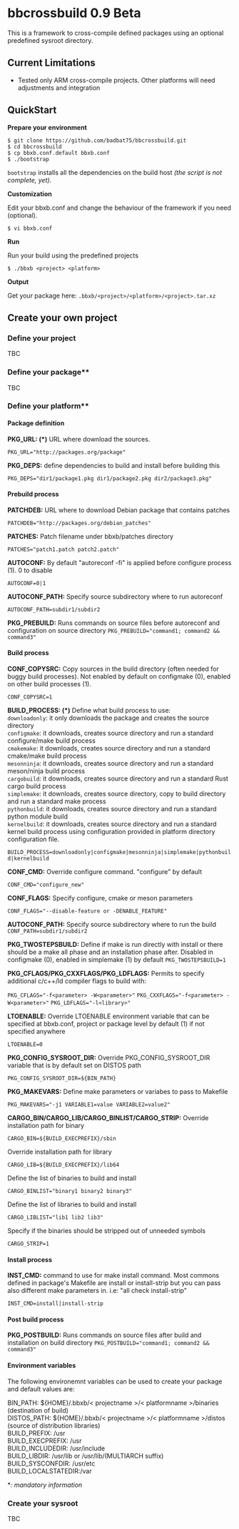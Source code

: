 # bbcrossbuild 0.9 Beta
This is a framework to cross-compile defined packages using an optional predefined sysroot directory.
## Current Limitations

 - Tested only ARM cross-compile projects. Other platforms will need
   adjustments and integration

## QuickStart
**Prepare your environment**

    $ git clone https://github.com/badbat75/bbcrossbuild.git
    $ cd bbcrossbuild
    $ cp bbxb.conf.default bbxb.conf
    $ ./bootstrap
`bootstrap`  installs all the dependencies on the build host *(the script is not complete, yet)*.

**Customization**

Edit your bbxb.conf and change the behaviour of the framework if you need (optional).

    $ vi bbxb.conf

**Run**

Run your build using the predefined projects

    $ ./bbxb <project> <platform>
 
 **Output**
 
 Get your package here: `.bbxb/<project>/<platform>/<project>.tar.xz`

## Create your own project

### Define your project

TBC

### Define your package**

TBC

### Define your platform**

#### Package definition

**PKG_URL: (*)**
URL where download the sources.

`PKG_URL="http://packages.org/package"`

**PKG_DEPS:**
define dependencies to build and install before building this

`PKG_DEPS="dir1/package1.pkg dir1/package2.pkg dir2/package3.pkg"`

#### Prebuild process

**PATCHDEB:**
URL where to download Debian package that contains patches

`PATCHDEB="http://packages.org/debian_patches"`

**PATCHES:**
Patch filename under bbxb/patches directory

`PATCHES="patch1.patch patch2.patch"`

**AUTOCONF:**
By default "autoreconf -fi" is applied before configure process (1). 0 to disable

`AUTOCONF=0|1`

**AUTOCONF_PATH:**
Specify source subdirectory where to run autoreconf

`AUTOCONF_PATH=subdir1/subdir2`

**PKG_PREBUILD:**
Runs commands on source files before autoreconf and configuration on source directory
`PKG_PREBUILD="command1; command2 && command3"`

#### Build process

**CONF_COPYSRC:**
Copy sources in the build directory (often needed for buggy build processes). Not enabled by default on configmake (0), enabled on other build processes (1).

`CONF_COPYSRC=1`

**BUILD_PROCESS: (*)**
Define what build process to use:  
`downloadonly`: it only downloads the package and creates the source directory  
`configmake`: it downloads, creates source directory and run a standard configure/make build process  
`cmakemake`: it downloads, creates source directory and run a standard cmake/make build process  
`mesonninja`: it downloads, creates source directory and run a standard meson/ninja build process  
`cargobuild`: it downloads, creates source directory and run a standard Rust cargo build process  
`simplemake`: it downloads, creates source directory, copy to build directory and run a standard make process  
`pythonbuild`: it downloads, creates source directory and run a standard python module build  
`kernelbuild`: it downloads, creates source directory and run a standard kernel build process using configuration   provided in platform directory configuration file.

`BUILD_PROCESS=downloadonly|configmake|mesonninja|simplemake|pythonbuild|kernelbuild`

**CONF_CMD:**
Override configure command. "configure" by default

`CONF_CMD="configure_new"`

**CONF_FLAGS:**
Specify configure, cmake or meson parameters

`CONF_FLAGS="--disable-feature or -DENABLE_FEATURE"`

**AUTOCONF_PATH:**
Specify source subdirectory where to run the build
`CONF_PATH=subdir1/subdir2`

**PKG_TWOSTEPSBUILD:**
Define if make is run directly with install or there should be a make all phase and an installation phase after. Disabled in configmake (0), enabled in simplemake (1) by default
`PKG_TWOSTEPSBUILD=1`

**PKG_CFLAGS/PKG_CXXFLAGS/PKG_LDFLAGS:**
Permits to specify additional c/c++/ld compiler flags to build with:

`PKG_CFLAGS="-f<parameter> -W<parameter>"`
`PKG_CXXFLAGS="-f<parameter> -W<parameter>"`
`PKG_LDFLAGS="-l<library>"`

**LTOENABLE:**
Override LTOENABLE environment variable that can be specified at bbxb.conf, project or package level by default (1) if not specified anywhere

`LTOENABLE=0`

**PKG_CONFIG_SYSROOT_DIR:**
Override PKG_CONFIG_SYSROOT_DIR variable that is by default set on DISTOS path

`PKG_CONFIG_SYSROOT_DIR=${BIN_PATH}`

**PKG_MAKEVARS:**
Define make parameters or variabes to pass to Makefile

`PKG_MAKEVARS="-j1 VARIABLE1=value VARIABLE2=value2"`

**CARGO_BIN/CARGO_LIB/CARGO_BINLIST/CARGO_STRIP:**
Override installation path for binary

`CARGO_BIN=${BUILD_EXECPREFIX}/sbin`

Override installation path for library

`CARGO_LIB=${BUILD_EXECPREFIX}/lib64`

Define the list of binaries to build and install

`CARGO_BINLIST="binary1 binary2 binary3"`

Define the list of libraries to build and install

`CARGO_LIBLIST="lib1 lib2 lib3"`

Specify if the binaries should be stripped out of unneeded symbols

`CARGO_STRIP=1`

#### Install process

**INST_CMD:**
command to use for make install command. Most commons defined in package's Makefile are install or install-strip but you can pass also different make parameters in. i.e: "all check install-strip"

`INST_CMD=install|install-strip`

#### Post build process

**PKG_POSTBUILD:**
Runs commands on source files after build and installation on build directory
`PKG_POSTBUILD="command1; command2 && command3"`

#### Environment variables
The following environemnt variables can be used to create your package and default values are:

BIN_PATH: ${HOME}/.bbxb/< projectname >/< platformname >/binaries (destination of build)  
DISTOS_PATH: ${HOME}/.bbxb/< projectname >/< platformname >/distos (source of distribution libraries)  
BUILD_PREFIX: /usr  
BUILD_EXECPREFIX: /usr  
BUILD_INCLUDEDIR: /usr/include  
BUILD_LIBDIR: /usr/lib or /usr/lib/(MULTIARCH suffix)  
BUILD_SYSCONFDIR: /usr/etc  
BUILD_LOCALSTATEDIR:/var  

**: mandatory information*

### Create your sysroot

TBC
